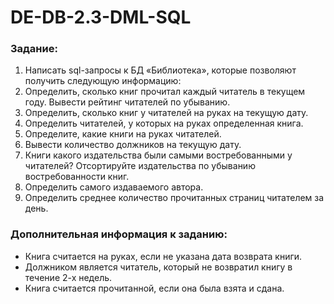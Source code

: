 # DE-DB-2.3-DML-SQL
### Задание:
1. Написать sql-запросы к БД «Библиотека», которые позволяют получить следующую информацию:
2. Определить, сколько книг прочитал каждый читатель в текущем году. Вывести рейтинг читателей по убыванию.
3. Определить, сколько книг у читателей на руках на текущую дату.
4. Определить читателей, у которых на руках определенная книга.
5. Определите, какие книги на руках читателей.
6. Вывести количество должников на текущую дату. 
7. Книги какого издательства были самыми востребованными у читателей? Отсортируйте издательства по убыванию востребованности книг.
8. Определить самого издаваемого автора.
9. Определить среднее количество прочитанных страниц читателем за день.
### Дополнительная информация к заданию:
- Книга считается на руках, если не указана дата возврата книги.
- Должником является читатель, который не возвратил книгу в течение 2-х недель.
- Книга считается прочитанной, если она была взята и сдана.